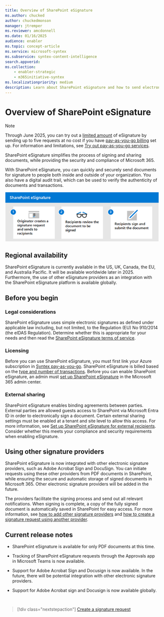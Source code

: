 ```yaml
---
title: Overview of SharePoint eSignature
ms.author: chucked
author: chuckedmonson
manager: jtremper
ms.reviewer: amcdonnell
ms.date: 01/16/2025
audience: enabler
ms.topic: concept-article
ms.service: microsoft-syntex
ms.subservice: syntex-content-intelligence
search.appverid: 
ms.collection: 
    - enabler-strategic
    - m365initiative-syntex
ms.localizationpriority: medium
description: Learn about SharePoint eSignature and how to send electronic signature requests to people inside and outside of your organization. 
---
```


# Overview of SharePoint eSignature

> [!NOTE]
> Through June 2025, you can try out a [limited amount](promo-syntex.md#monthly-included-capacity) of eSignature by sending up to five requests at no cost if you have [pay-as-you-go billing](syntex-azure-billing.md) set up. For information and limitations, see [Try out pay-as-you-go services](promo-syntex.md).

SharePoint eSignature simplifies the process of signing and sharing documents, while providing the security and compliance of Microsoft 365.

With SharePoint eSignature, you can quickly and securely send documents for signature to people both inside and outside of your organization. You also have a digital audit trail, which can be used to verify the authenticity of documents and transactions.

![Diagram showing the eSignature process.](../media/content-understanding/esignature-overview-flow.png)

## Regional availability

SharePoint eSignature is currently available in the US, UK, Canada, the EU, and Australia Pacific. It will be available worldwide later in 2025. Furthermore, the use of other eSignature providers as an integration with the SharePoint eSignature platform is available globally.

## Before you begin

### Legal considerations

SharePoint eSignature uses simple electronic signatures as defined under applicable law including, but not limited, to the Regulation (EU) No 910/2014 (the eIDAS Regulation). Determine whether this is appropriate for your needs and then read the [SharePoint eSignature terms of service](/legal/microsoft-365/esignature-terms-of-service).

### Licensing

Before you can use SharePoint eSignature, you must first link your Azure subscription in [Syntex pay-as-you-go](syntex-azure-billing.md). SharePoint eSignature is billed based on the [type and number of transactions](syntex-pay-as-you-go-services.md). Before you can enable SharePoint eSignature, an admin must [set up SharePoint eSignature](esignature-setup.md) in the Microsoft 365 admin center.

### External sharing

SharePoint eSignature enables binding agreements between parties. External parties are allowed guests access to SharePoint via Microsoft Entra ID in order to electronically sign a document. Certain external sharing settings must be enabled at a tenant and site level to allow this access. For more information, see [Set up SharePoint eSignature for external recipients](esignature-setup.md#external-recipients). Consider whether this meets your compliance and security requirements when enabling eSignature.

## Using other signature providers

SharePoint eSignature is now integrated with other electronic signature providers, such as Adobe Acrobat Sign and DocuSign. You can initiate requests using these other providers from PDF documents in SharePoint, while ensuring the secure and automatic storage of signed documents in Microsoft 365. Other electronic signature providers will be added in the future.

The providers facilitate the signing process and send out all relevant notifications. When signing is complete, a copy of the fully signed document is automatically saved in SharePoint for easy access. For more information, see [how to add other signature providers](esignature-setup.md#add-other-signature-providers) and [how to create a signature request using another provider](esignature-send-requests.md#create-a-signature-request-using-another-provider).

## Current release notes

- SharePoint eSignature is available for only PDF documents at this time.

- Tracking of SharePoint eSignature requests through the Approvals app in Microsoft Teams is now available.

- Support for Adobe Acrobat Sign and Docusign is now available. In the future, there will be potential integration with other electronic signature providers.

- Support for Adobe Acrobat sign and Docusign is now available globally.

<br>

> [!div class="nextstepaction"]
> [Create a signature request](esignature-send-requests.md)
